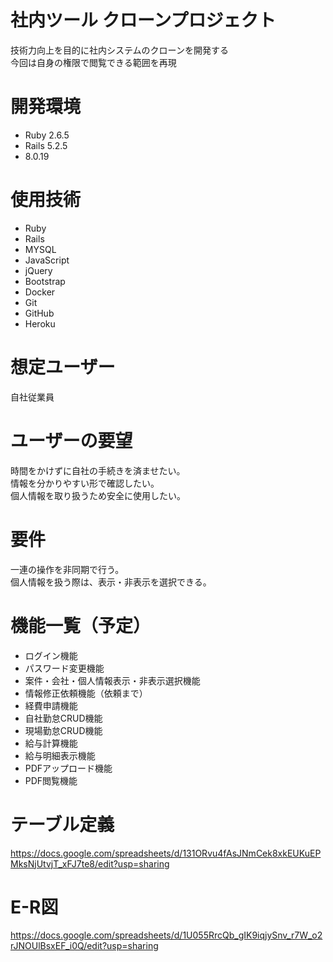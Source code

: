 # 社内ツール クローンプロジェクト

技術力向上を目的に社内システムのクローンを開発する<br>
今回は自身の権限で閲覧できる範囲を再現

# 開発環境

- Ruby 2.6.5
- Rails 5.2.5
- 8.0.19

# 使用技術

- Ruby
- Rails
- MYSQL
- JavaScript
- jQuery
- Bootstrap
- Docker
- Git
- GitHub
- Heroku

# 想定ユーザー

自社従業員

# ユーザーの要望

時間をかけずに自社の手続きを済ませたい。<br>
情報を分かりやすい形で確認したい。<br>
個人情報を取り扱うため安全に使用したい。

# 要件

一連の操作を非同期で行う。<br>
個人情報を扱う際は、表示・非表示を選択できる。

# 機能一覧（予定）

- ログイン機能
- パスワード変更機能
- 案件・会社・個人情報表示・非表示選択機能
- 情報修正依頼機能（依頼まで）
- 経費申請機能
- 自社勤怠CRUD機能
- 現場勤怠CRUD機能
- 給与計算機能
- 給与明細表示機能
- PDFアップロード機能
- PDF閲覧機能

# テーブル定義

<https://docs.google.com/spreadsheets/d/131ORvu4fAsJNmCek8xkEUKuEPMksNjUtvjT_xFJ7te8/edit?usp=sharing>

# E-R図

<https://docs.google.com/spreadsheets/d/1U055RrcQb_gIK9iqjySnv_r7W_o2rJNOUlBsxEF_i0Q/edit?usp=sharing>
